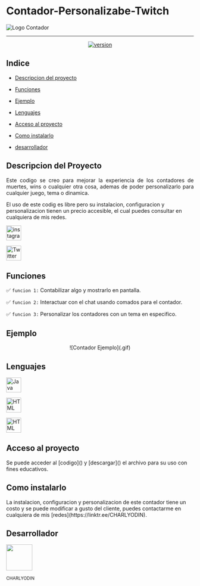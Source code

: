 # Contador-Personalizabe-Twitch

![Logo Contador](https://cdn.discordapp.com/attachments/989554678050222160/1072732945598648371/icons8-contador.gif)

<hr>

<p align="center"><a href="https://bit.ly/charlyodin"><img src="https://img.shields.io/badge/version-3.4-5aff59" alt="version"/></a></p>

## Indice

- [Descripcion del proyecto](#descripcion-del-proyecto)

- [Funciones](#funciones)

- [Ejemplo](#ejemplo)

- [Lenguajes](#lenguajes)

- [Acceso al proyecto](#acceso-al-proyecto)

- [Como instalarlo](#como-instalarlo)

- [desarrollador](#desarrollador)

## Descripcion del Proyecto

<p align="justify">
  Este codigo se creo para mejorar la experiencia de los contadores de muertes, wins o cualquier otra cosa, ademas de poder personalizarlo para cualquier juego, tema o dinamica.
  
  El uso de este codig es libre pero su instalacion, configuracion y personalizacion tienen un precio accesible, el cual puedes consultar en cualquiera de mis redes.
</p>

<p align="left"><a href="https://www.instagram.com/charly0din" target="_blank"> <img src="https://cdn.discordapp.com/attachments/989554678050222160/1072713010306633728/instagram-new.png" alt="instagramCharlyodin" width="40" height="40"/></a></p>

<p align="left"><a href="https://twitter.com/charlyodin" target="_blank"> <img src="https://cdn.discordapp.com/attachments/989554678050222160/1072713298623090819/twitter.png" alt="TwitterCharlyodin" width="40" height="40"/></a></p>

## Funciones

✅ `funcion 1:` Contabilizar algo y mostrarlo en pantalla.

✅ `funcion 2:` Interactuar con el chat usando comados para el contador.

✅ `funcion 3:` Personalizar los contadores con un tema en especifico.

## Ejemplo

<div align="center">
  ![Contador Ejemplo](.gif)
</div>

###

## Lenguajes

<a href="https://www.javascript.com" target=_blank> <img src="https://img.icons8.com/color/480/null/javascript--v1.png" alt="Java Script" width="40px" height="40px"/></a>

<a href="https://html.com" target=_blank> <img src="https://img.icons8.com/color/480/null/html-5--v1.png" alt="HTML" width="40px" height="40px"/></a>

<a href="https://developer.mozilla.org/en-US/docs/learn/css/first_steps/what_is_css" target=_blank> <img src="https://img.icons8.com/color/480/null/css3.png" alt="HTML" width="40px" height="40px"/></a>

## Acceso al proyecto

<p>Se puede acceder al [codigo]() y [descargar]() el archivo para su uso con fines educativos.</p>

## Como instalarlo

<p>La instalacion, configuracion y personalizacion de este contador tiene un costo y se puede modificar a gusto del cliente, puedes contactarme en cualquiera de mis [redes](https://linktr.ee/CHARLYODIN).</p>

## Desarrollador

[<img src="https://cdn.discordapp.com/avatars/404807539398672397/8ad1b09ad49b1fb97c4d8455f636cead.png?size=1024" width="70px" height="70px">](https://github.com/charlyodin)
<p align="left"><sub>CHARLYODIN</sub></p>
